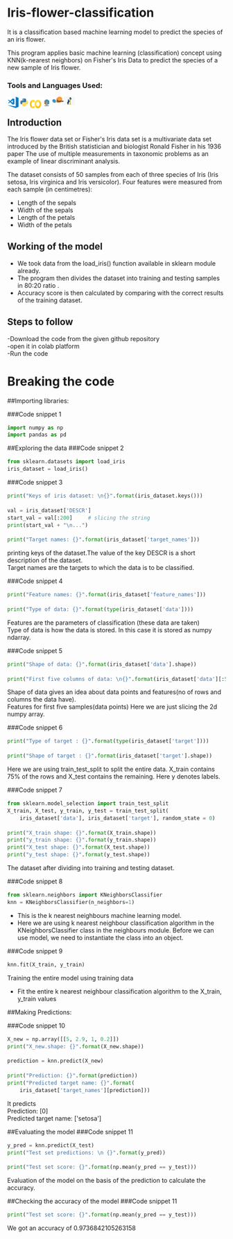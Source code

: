 # Iris-flower-classification
It is a classification based machine learning model to predict the species of an iris flower.

This program applies basic machine learning (classification) concept using KNN(k-nearest neighbors) on Fisher's Iris Data to predict the species of a new sample of Iris flower.

### Tools and Languages Used:
<img align="left" alt="VS Code" width="26px" src="vscode.png" />
<img align="left" alt="Python" width="26px" src="python.png" />
<img align="left" alt="colab" width="26px" height="34px" src="colab.png" />
<img align="left" alt="numpy" width="26px" src="numpy.png" />
<img align="left" alt="scikit learn" width="26px" src="Scikit_learn.png" />
<img align="left" alt="pandas" width="26px" src="pandas.png" />
<br>

## Introduction
The Iris flower data set or Fisher's Iris data set is a multivariate data set introduced by the British statistician and biologist Ronald Fisher in his 1936 paper The use of multiple measurements in taxonomic problems as an example of linear discriminant analysis.

The dataset consists of 50 samples from each of three species of Iris (Iris setosa, Iris virginica and Iris versicolor).
Four features were measured from each sample (in centimetres):
* Length of the sepals
* Width of the sepals
* Length of the petals
* Width of the petals

## Working of the model

* We took data from the load_iris() function available in sklearn module already. 
* The program then divides the dataset into training and testing samples in 80:20 ratio .
* Accuracy score is then calculated by comparing with the correct results of the training dataset.

## Steps to follow
-Download the code from the given github repository<br>
-open it in colab platform <br>
-Run the code<br>

# Breaking the code


##Importing libraries:

###Code snippet 1
```python
import numpy as np
import pandas as pd
```

##Exploring the data 
###Code snippet 2
```python
from sklearn.datasets import load_iris
iris_dataset = load_iris()
```


###Code snippet 3
```python
print("Keys of iris dataset: \n{}".format(iris_dataset.keys()))

val = iris_dataset['DESCR']
start_val = val[:200]     # slicing the string
print(start_val + "\n...")

print("Target names: {}".format(iris_dataset['target_names']))
```
printing keys of the dataset.The value of the key DESCR is a short description of the dataset.<br>
Target names are the targets to which the data is to be classified.<br>


 
###Code snippet 4
```python
print("Feature names: {}".format(iris_dataset['feature_names']))

print("Type of data: {}".format(type(iris_dataset['data'])))
```
Features are the parameters of classification (these data are taken) <br>
Type of data is how the data is stored. In this case it is stored as numpy ndarray.<br>



###Code snippet 5
```python
print("Shape of data: {}".format(iris_dataset['data'].shape))

print("First five columns of data: \n{}".format(iris_dataset['data'][:5]))
```
Shape of data gives an idea about data points and features(no of rows and columns the data have).<br>
Features for first five samples(data points) Here we are just slicing the 2d numpy array.<br>



###Code snippet 6
```python
print("Type of target : {}".format(type(iris_dataset['target'])))

print("Shape of target : {}".format(iris_dataset['target'].shape))
```
Here we are using train_test_split to split the entire data. X_train contains 75% of the rows and X_test contains the remaining. Here y denotes labels.



###Code snippet 7
```python
from sklearn.model_selection import train_test_split
X_train, X_test, y_train, y_test = train_test_split(
    iris_dataset['data'], iris_dataset['target'], random_state = 0)

print("X_train shape: {}".format(X_train.shape))
print("y_train shape: {}".format(y_train.shape))
print("X_test shape: {}".format(X_test.shape))
print("y_test shape: {}".format(y_test.shape))
```
The dataset after dividing into training and testing dataset.



###Code snippet 8
```python
from sklearn.neighbors import KNeighborsClassifier
knn = KNeighborsClassifier(n_neighbors=1)
```
* This is the k nearest neighbours machine learning model. <br>
* Here we are using k nearest neighbour classification algorithm in the KNeighborsClassifier class in the neighbours module. Before we can use model, we need to instantiate the class into an object.



###Code snippet 9
```python
knn.fit(X_train, y_train)
```
Training the entire model using training data<br>
* Fit the entire k nearest neighbour classification algorithm to the X_train, y_train values



##Making Predictions:

###Code snippet 10
```python
X_new = np.array([[5, 2.9, 1, 0.2]])
print("X_new.shape: {}".format(X_new.shape))

prediction = knn.predict(X_new)

print("Prediction: {}".format(prediction))
print("Predicted target name: {}".format(
    iris_dataset['target_names'][prediction]))
```
It predicts <br>
Prediction: [0] <br>
Predicted target name: ['setosa']



##Evaluating the model
###Code snippet 11
```python
y_pred = knn.predict(X_test)
print("Test set predictions: \n {}".format(y_pred))

print("Test set score: {}".format(np.mean(y_pred == y_test)))
```
Evaluation of the model on the basis of the prediction to calculate the accuracy.



##Checking the accuracy of the model
###Code snippet 11
```python
print("Test set score: {}".format(np.mean(y_pred == y_test)))
```
We got an accuracy of 0.9736842105263158


